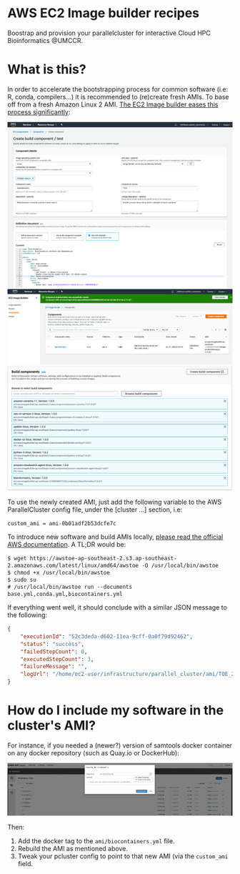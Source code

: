 # AWS EC2 Image builder recipes

Boostrap and provision your parallelcluster for interactive Cloud HPC Bioinformatics @UMCCR.

# What is this?

In order to accelerate the bootstrapping process for common software (i.e: R, conda, compilers...) it is recommended to (re)create fresh AMIs. To base off from a fresh Amazon Linux 2 AMI. [The EC2 Image builder eases this process significantly](https://aws.amazon.com/image-builder/):

![ec2builder2](../img/build_bioinfo_component.png)
![ec2builder1](../img/bioinformatics_component.png)
![ec2builder4](../img/several_components.png)

To use the newly created AMI, just add the following variable to the AWS ParallelCluster config file, under the [cluster ...] section, i.e:

```
custom_ami = ami-0b01adf2b53dcfe7c
```

To introduce new software and build AMIs locally, [please read the official AWS documentation](https://docs.aws.amazon.com/imagebuilder/latest/userguide/image-builder-component-manager-local.html). A TL;DR would be:

```shell
$ wget https://awstoe-ap-southeast-2.s3.ap-southeast-2.amazonaws.com/latest/linux/amd64/awstoe -O /usr/local/bin/awstoe
$ chmod +x /usr/local/bin/awstoe
$ sudo su
# /usr/local/bin/awstoe run --documents base.yml,conda.yml,biocontainers.yml
```

If everything went well, it should conclude with a similar JSON message to the following:

```json
{
    "executionId": "52c3deda-d602-11ea-9cff-0a0f79d92462",
    "status": "success",
    "failedStepCount": 0,
    "executedStepCount": 3,
    "failureMessage": "",
    "logUrl": "/home/ec2-user/infrastructure/parallel_cluster/ami/TOE_2020-08-04_03-26-45_UTC-0_52c3deda-d602-11ea-9cff-0a0f79d92462"
}
```

# How do I include my software in the cluster's AMI?

For instance, if you needed a (newer?) version of samtools docker container on any docker repository (such as Quay.io or DockerHub):

![quay container search](../img/quayio_container.png)

Then:

 1. Add the docker tag to the `ami/biocontainers.yml` file.
 2. Rebuild the AMI as mentioned above.
 3. Tweak your pcluster config to point to that new AMI (via the `custom_ami` field.